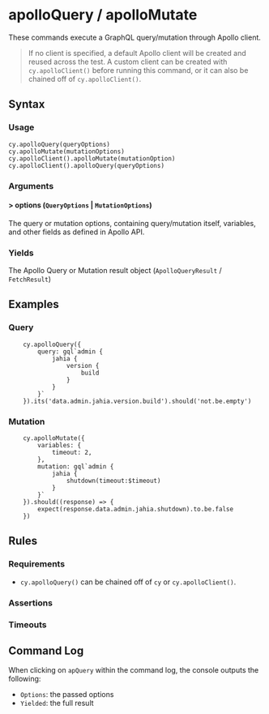 # apolloQuery / apolloMutate 

These commands execute a GraphQL query/mutation through Apollo client.

> If no client is specified, a default Apollo client will be created and reused across the test.
> A custom client can be created with `cy.apolloClient()` before running this command, 
> or it can also be chained off of `cy.apolloClient()`.

## Syntax


### Usage

```
cy.apolloQuery(queryOptions)
cy.apolloMutate(mutationOptions)
cy.apolloClient().apolloMutate(mutationOption)
cy.apolloClient().apolloQuery(queryOptions)
```

### Arguments

#### &gt; options (`QueryOptions` | `MutationOptions`)

The query or mutation options, containing query/mutation itself, variables, and other fields as defined in Apollo API.

### Yields

The Apollo Query or Mutation result object (`ApolloQueryResult` / `FetchResult`)

## Examples

### Query

```
    cy.apolloQuery({
        query: gql`admin {
            jahia {
                version { 
                    build 
                }
            }
        }`
    }).its('data.admin.jahia.version.build').should('not.be.empty')
```

### Mutation

```
    cy.apolloMutate({
        variables: {
            timeout: 2,
        },
        mutation: gql`admin {
            jahia {
                shutdown(timeout:$timeout)
            }
        }`
    }).should((response) => {
        expect(response.data.admin.jahia.shutdown).to.be.false
    })
```

## Rules

### Requirements

- `cy.apolloQuery()` can be chained off of `cy` or `cy.apolloClient()`.

### Assertions

### Timeouts

## Command Log

When clicking on `apQuery` within the command log, the console outputs the following:

- `Options`: the passed options
- `Yielded`: the full result
